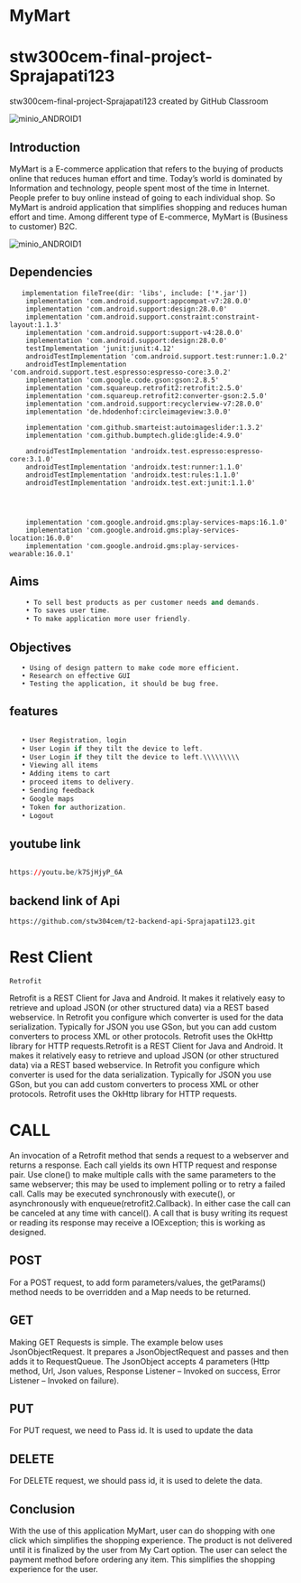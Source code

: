 # MyMart
# stw300cem-final-project-Sprajapati123
stw300cem-final-project-Sprajapati123 created by GitHub Classroom



![minio_ANDROID1](https://github.com/stw300cem/stw300cem-final-project-Sprajapati123/blob/master/app/src/main/res/drawable/mymartlogin.png)

## Introduction

MyMart is a E-commerce application that refers to the buying of products online that reduces human effort and time. Today’s world is dominated by Information and technology, people spent most of the time in Internet. People prefer to buy  online instead of going to each individual shop. So MyMart is android application that simplifies shopping and reduces human effort and time. Among different type of E-commerce, MyMart is (Business to customer) B2C.

![minio_ANDROID1](https://github.com/stw300cem/stw300cem-final-project-Sprajapati123/blob/master/app/src/main/res/drawable/gitscreen.png)
## Dependencies

~~~
   implementation fileTree(dir: 'libs', include: ['*.jar'])
    implementation 'com.android.support:appcompat-v7:28.0.0'
    implementation 'com.android.support:design:28.0.0'
    implementation 'com.android.support.constraint:constraint-layout:1.1.3'
    implementation 'com.android.support:support-v4:28.0.0'
    implementation 'com.android.support:design:28.0.0'
    testImplementation 'junit:junit:4.12'
    androidTestImplementation 'com.android.support.test:runner:1.0.2'
    androidTestImplementation 'com.android.support.test.espresso:espresso-core:3.0.2'
    implementation 'com.google.code.gson:gson:2.8.5'
    implementation 'com.squareup.retrofit2:retrofit:2.5.0'
    implementation 'com.squareup.retrofit2:converter-gson:2.5.0'
    implementation 'com.android.support:recyclerview-v7:28.0.0'
    implementation 'de.hdodenhof:circleimageview:3.0.0'

    implementation 'com.github.smarteist:autoimageslider:1.3.2'
    implementation 'com.github.bumptech.glide:glide:4.9.0'

    androidTestImplementation 'androidx.test.espresso:espresso-core:3.1.0'
    androidTestImplementation 'androidx.test:runner:1.1.0'
    androidTestImplementation 'androidx.test:rules:1.1.0'
    androidTestImplementation 'androidx.test.ext:junit:1.1.0'




    implementation 'com.google.android.gms:play-services-maps:16.1.0'
    implementation 'com.google.android.gms:play-services-location:16.0.0'
    implementation 'com.google.android.gms:play-services-wearable:16.0.1'
~~~

## Aims
```a
    • To sell best products as per customer needs and demands.
    • To saves user time.
    • To make application more user friendly.
   ```
   
   
 ## Objectives
 ```b
    • Using of design pattern to make code more efficient.
    • Research on effective GUI
    • Testing the application, it should be bug free.
```

## features

 ```c
 
    • User Registration, login
    • User Login if they tilt the device to left.
    • User Login if they tilt the device to left.\\\\\\\\\
    • Viewing all items
    • Adding items to cart
    • proceed items to delivery.
    • Sending feedback
    • Google maps
    • Token for authorization.
    • Logout
 
 ```
 
 ## youtube link
 
```r

https://youtu.be/k7SjHjyP_6A  

```

## backend link of Api

```qw
https://github.com/stw304cem/t2-backend-api-Sprajapati123.git
```



# Rest Client
 ```
Retrofit
```

Retrofit is a REST Client for Java and Android. It makes it relatively easy to retrieve and upload JSON (or other structured data) via a REST based webservice. In Retrofit you configure which converter is used for the data serialization. Typically for JSON you use GSon, but you can add custom converters to process XML or other protocols. Retrofit uses the OkHttp library for HTTP requests.Retrofit is a REST Client for Java and Android. It makes it relatively easy to retrieve and upload JSON (or other structured data) via a REST based webservice. In Retrofit you configure which converter is used for the data serialization. Typically for JSON you use GSon, but you can add custom converters to process XML or other protocols. Retrofit uses the OkHttp library for HTTP requests.

# CALL

An invocation of a Retrofit method that sends a request to a webserver and returns a response. Each call yields its own HTTP request and response pair. Use clone() to make multiple calls with the same parameters to the same webserver; this may be used to implement polling or to retry a failed call.
Calls may be executed synchronously with execute(), or asynchronously with enqueue(retrofit2.Callback<T>). In either case the call can be canceled at any time with cancel(). A call that is busy writing its request or reading its response may receive a IOException; this is working as designed.


## POST
For a POST request, to add form parameters/values, the getParams() method needs to be overridden and a Map needs to be returned.


## GET
Making GET Requests is simple. The example below uses JsonObjectRequest. It prepares a JsonObjectRequest and
passes and then adds it to RequestQueue. The JsonObject accepts 4 parameters (Http method, Url, Json values, Response Listener – Invoked on success, Error Listener – Invoked on failure).


## PUT
For PUT request, we need to Pass id. It is used to update the data

## DELETE
For DELETE request, we should pass id, it is used to delete the data.


## Conclusion
With the use of this application MyMart, user can do shopping with one click which simplifies the shopping experience. The product is not delivered until it is finalized by the user from My Cart option. The user can select the payment method before ordering any item. This simplifies the shopping experience for the user. 
       
